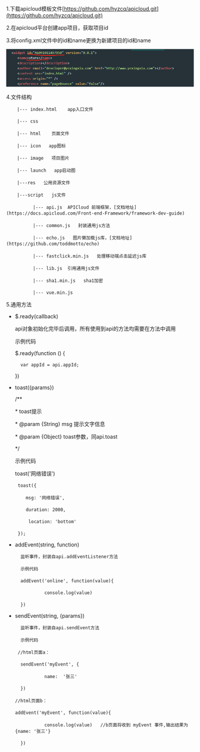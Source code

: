 1.下载apicloud模板文件[https://github.com/hyzcq/apicloud.git](https://github.com/hyzcq/apicloud.git)

2.在apicloud平台创建app项目，获取项目id

3.将config.xml文件中的id和name更换为新建项目的id和name

![](/assets/apicloud-config.png)

4.文件结构

```
    |--- index.html    app入口文件

    |--- css

    |--- html    页面文件

    |--- icon   app图标

    |--- image   项目图片

    |--- launch   app启动图

    |---res   公用资源文件

    |---script   js文件

          |--- api.js  APICloud 前端框架，[文档地址](https://docs.apicloud.com/Front-end-Framework/framework-dev-guide)

          |--- common.js   封装通用js方法

          |--- echo.js   图片懒加载js库，[文档地址](https://github.com/toddmotto/echo)

          |--- fastclick.min.js   处理移动端点击延迟js库

          |--- lib.js  引用通用js文件

          |--- sha1.min.js   sha1加密

          |--- vue.min.js
```

5.通用方法

* $.ready\(callback\)

  api对象初始化完毕后调用，所有使用到api的方法均需要在方法中调用

  示例代码

  $.ready\(function \(\) {

  ```
    var appId = api.appId;
  ```

  }\)

* toast\({params}\)

  /\*\*

  \* toast提示

  \* @param {String} msg 提示文字信息

  \* @param {Object} toast参数，同api.toast

  \*/

  示例代码

  toast\('网络错误'\)

  ```
   toast({

      msg: '网络错误',

      duration: 2000,

       location: 'bottom'

   });
  ```

* addEvent\(string, function\)

  ```
    监听事件，封装自api.addEventListener方法

    示例代码

    addEvent('online', function(value){

             console.log(value)

    })
  ```

* sendEvent\(string, {params}\)

  ```
    监听事件，封装自api.sendEvent方法

    示例代码

   //html页面a：

    sendEvent('myEvent', {

             name:  '张三'

    })

  //html页面b：

  addEvent('myEvent', function(value){

             console.log(value)   //b页面将收到 myEvent 事件,输出结果为{name: '张三'}

    })
  ```



